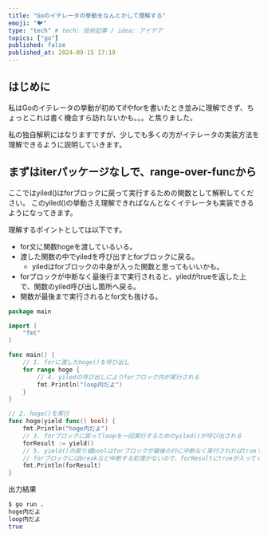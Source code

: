 ```yaml
---
title: "Goのイテレータの挙動をなんとかして理解する"
emoji: "🐦"
type: "tech" # tech: 技術記事 / idea: アイデア
topics: ["go"]
published: false
published_at: 2024-09-15 17:19
---
```


## はじめに

私はGoのイテレータの挙動が初めてifやforを書いたとき並みに理解できず、ちょっとこれは書く機会すら訪れないかも。。。と焦りました。

私の独自解釈にはなりますですが、少しでも多くの方がイテレータの実装方法を理解できるように説明していきます。


## まずはiterパッケージなしで、range-over-funcから

ここではyiled()はforブロックに戻って実行するための関数として解釈してください。
このyiled()の挙動さえ理解できればなんとなくイテレータも実装できるようになってきます。

理解するポイントとしては以下です。
- for文に関数hogeを渡しているいる。
- 渡した関数の中でyiledを呼び出すとforブロックに戻る。
    - yiledはforブロックの中身が入った関数と思ってもいいかも。
- forブロックが中断なく最後行まで実行されると、yiledがtrueを返した上で、関数のyiled呼び出し箇所へ戻る。
- 関数が最後まで実行されるとfor文も抜ける。

```go
package main

import (
	"fmt"
)

func main() {
    // 1. forに渡したhoge()を呼び出し
	for range hoge {
        // 4. yiledの呼び出しによりforブロック内が実行される
		fmt.Println("loop内だよ")
	}
}

// 2. hoge()を実行
func hoge(yield func() bool) {
	fmt.Println("hoge内だよ")
    // 3. forブロックに戻ってloopを一回実行するためのyiled()が呼び出される
    forResult := yield()
    // 5. yield()の戻り値boolはforブロックが最後の行に中断なく実行されればtrueで帰ってくる
    // forブロックにはbreakなど中断する処理がないので、forResultにtrueが入ってくる
	fmt.Println(forResult)
}
```

出力結果

```bash
$ go run .
hoge内だよ
loop内だよ
true
```

